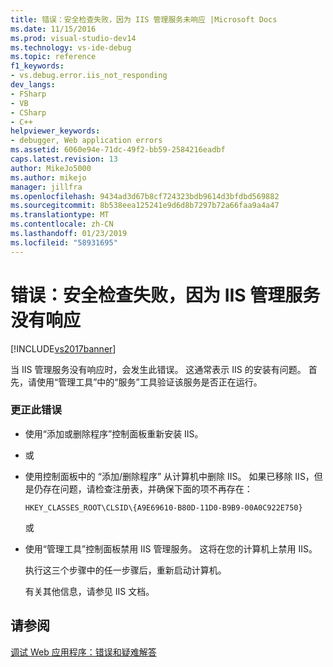 ```yaml
---
title: 错误：安全检查失败，因为 IIS 管理服务未响应 |Microsoft Docs
ms.date: 11/15/2016
ms.prod: visual-studio-dev14
ms.technology: vs-ide-debug
ms.topic: reference
f1_keywords:
- vs.debug.error.iis_not_responding
dev_langs:
- FSharp
- VB
- CSharp
- C++
helpviewer_keywords:
- debugger, Web application errors
ms.assetid: 6060e94e-71dc-49f2-bb59-2584216eadbf
caps.latest.revision: 13
author: MikeJo5000
ms.author: mikejo
manager: jillfra
ms.openlocfilehash: 9434ad3d67b8cf724323bdb9614d3bfdbd569882
ms.sourcegitcommit: 8b538eea125241e9d6d8b7297b72a66faa9a4a47
ms.translationtype: MT
ms.contentlocale: zh-CN
ms.lasthandoff: 01/23/2019
ms.locfileid: "58931695"
---
```

# <a name="error-a-security-check-failed-because-the-iis-admin-service-did-not-respond"></a>错误：安全检查失败，因为 IIS 管理服务没有响应
[!INCLUDE[vs2017banner](../includes/vs2017banner.md)]

当 IIS 管理服务没有响应时，会发生此错误。 这通常表示 IIS 的安装有问题。 首先，请使用“管理工具”中的“服务”工具验证该服务是否正在运行。  
  
### <a name="to-correct-this-error"></a>更正此错误  
  
-   使用“添加或删除程序”控制面板重新安装 IIS。  
  
-   或  
  
-   使用控制面板中的 “添加/删除程序” 从计算机中删除 IIS。 如果已移除 IIS，但是仍存在问题，请检查注册表，并确保下面的项不再存在：  
  
    ```  
    HKEY_CLASSES_ROOT\CLSID\{A9E69610-B80D-11D0-B9B9-00A0C922E750}  
    ```  
  
     或  
  
-   使用“管理工具”控制面板禁用 IIS 管理服务。 这将在您的计算机上禁用 IIS。  
  
     执行这三个步骤中的任一步骤后，重新启动计算机。  
  
     有关其他信息，请参见 IIS 文档。  
  
## <a name="see-also"></a>请参阅  
 [调试 Web 应用程序：错误和疑难解答](../debugger/debugging-web-applications-errors-and-troubleshooting.md)
